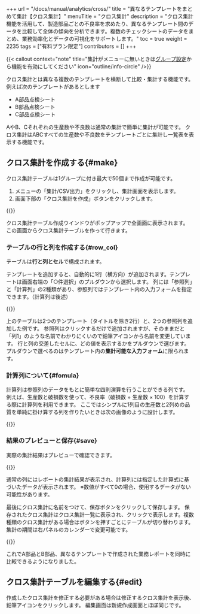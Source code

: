 +++
url = "/docs/manual/analytics/cross/"
title = "異なるテンプレートをまとめて集計【クロス集計】"
menuTitle = "クロス集計"
description = "クロス集計機能を活用して、製造部品ごとの不良率を求めたり、異なるテンプレート間のデータを比較して全体の傾向を分析できます。複数のチェックシートのデータをまとめ、業務効率化とデータの可視化をサポートします。"
toc = true
weight = 2235
tags = ["有料プラン限定"]
contributors = []
+++

{{< callout context="note" title="集計がメニューに無いときは[グループ設定](/docs/manual/initial-setting/setting-group/#optionalFunction)から機能を有効にしてください" icon="outline/info-circle" />}}

クロス集計とは異なる複数のテンプレートを横断して比較・集計する機能です。
例えば次のテンプレートがあるとします

- A部品点検シート
- B部品点検シート
- C部品点検シート

AやB、Cそれぞれの生産数や不良数は通常の集計で簡単に集計が可能です。
クロス集計はABCすべての生産数や不良数をテンプレートごとに集計し一覧表を表示する機能です。

## クロス集計を作成する{#make}

クロス集計テーブルは1グループに付き最大で50個まで作成が可能です。

1. メニューの「集計/CSV出力」をクリックし、集計画面を表示します。
2. 画面下部の「クロス集計を作成」ボタンをクリックします。

{{<icatch filename="img/table-make" msg="異なるテンプレート同士を同時に集計するクロス集計を作成する">}}

クロス集計テーブル作成ウインドウがポップアップで全画面に表示されます。
この画面からクロス集計テーブルを作って行きます。

### テーブルの行と列を作成する{#row_col}

テーブルは**行と列とセル**で構成されます。

テンプレートを追加すると、自動的に1行（横方向）が追加されます。テンプレートは画面右端の「○件選択」のプルダウンから選択します。
列には「参照列」と「計算列」の2種類があり、参照列ではテンプレート内の入力フォームを指定できます。（計算列は後述）

{{<icatch filename="img/table-edit" msg="行と列とセルをそれぞれ設定する">}}

上のテーブルは2つのテンプレート（タイトルを除き2行）と、2つの参照列を追加した例です。
参照列はクリックするだけで追加されますが、そのままだと「列1」のような名前でわかりにくいので鉛筆アイコンから名前を変更しています。
行と列の交差したセルに、どの値を表示するかをプルダウンで選びます。プルダウンで選べるのはテンプレート内の**集計可能な入力フォーム**に限られます。

### 計算列について{#fomula}

計算列は参照列のデータをもとに簡単な四則演算を行うことができる列です。
例えば、生産数と破損数を使って、不良率（破損数 ÷ 生産数 × 100）を計算する際に計算列を利用できます。
ここではシンプルに1列目の生産数と2列めの品質を単純に掛け算する列を作りたいときは次の画像のように設計します。

{{<icatch filename="img/calc-field" msg="クロス集計に計算列を追加">}}

### 結果のプレビューと保存{#save}

実際の集計結果はプレビューで確認できます。

{{<icatch filename="img/previews" msg="クロス集計の結果をプレビューで表示">}}

通常の列にはレポートの集計結果が表示され、計算列には指定した計算式に基づいたデータが表示されます。
※数値がすべて0の場合、使用するデータがない可能性があります。

最後にクロス集計に名前をつけて、保存ボタンをクリックして保存します。
保存されたクロス集計はクロス集計一覧に表示され、クリックで表示します。複数種類のクロス集計がある場合はボタンを押すごとにテーブルが切り替わります。
集計の期間は右パネルのカレンダーで変更可能です。

{{<icatch filename="img/view" msg="作成したクロス集計を表示する">}}

これでA部品とB部品、異なるテンプレートで作成された業務レポートを同時に比較できるようになりました。

## クロス集計テーブルを編集する{#edit}

作成したクロス集計を修正する必要がある場合は修正するクロス集計を表示後、鉛筆アイコンをクリックします。
編集画面は新規作成画面とほぼ同じです。
